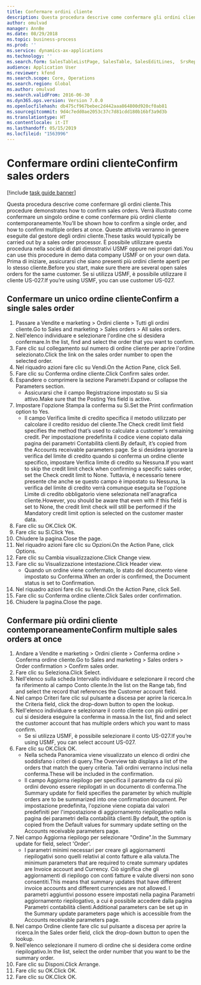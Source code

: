 ```yaml
---
title: Confermare ordini cliente
description: Questa procedura descrive come confermare gli ordini cliente.
author: omulvad
manager: AnnBe
ms.date: 08/29/2018
ms.topic: business-process
ms.prod: ''
ms.service: dynamics-ax-applications
ms.technology: ''
ms.search.form: SalesTableListPage, SalesTable, SalesEditLines,  SrsReportViewerForm, CustConfirmJournal, SysQueryForm, SysQueryFieldLookUp, SysLookup, SalesParmIdLookup
audience: Application User
ms.reviewer: kfend
ms.search.scope: Core, Operations
ms.search.region: Global
ms.author: omulvad
ms.search.validFrom: 2016-06-30
ms.dyn365.ops.version: Version 7.0.0
ms.openlocfilehash: db475cf967bebec2d442aaa864800d920cf0ab81
ms.sourcegitcommit: 9d4c7edd0ae2053c37c7d81cdd180b16bf3a9d3b
ms.translationtype: HT
ms.contentlocale: it-IT
ms.lasthandoff: 05/15/2019
ms.locfileid: "1563996"
---
```

# <a name="confirm-sales-orders"></a><span data-ttu-id="8ce84-103">Confermare ordini cliente</span><span class="sxs-lookup"><span data-stu-id="8ce84-103">Confirm sales orders</span></span>

[!include [task guide banner](../../includes/task-guide-banner.md)]

<span data-ttu-id="8ce84-104">Questa procedura descrive come confermare gli ordini cliente.</span><span class="sxs-lookup"><span data-stu-id="8ce84-104">This procedure demonstrates how to confirm sales orders.</span></span> <span data-ttu-id="8ce84-105">Verrà illustrato come confermare un singolo ordine e come confermare più ordini cliente contemporaneamente.</span><span class="sxs-lookup"><span data-stu-id="8ce84-105">You’ll be shown how to confirm a single order, and how to confirm multiple orders at once.</span></span> <span data-ttu-id="8ce84-106">Queste attività verranno in genere eseguite dal gestore degli ordini cliente.</span><span class="sxs-lookup"><span data-stu-id="8ce84-106">These tasks would typically be carried out by a sales order processor.</span></span> <span data-ttu-id="8ce84-107">È possibile utilizzare questa procedura nella società di dati dimostrativi USMF oppure nei propri dati.</span><span class="sxs-lookup"><span data-stu-id="8ce84-107">You can use this procedure in demo data company USMF or on your own data.</span></span> <span data-ttu-id="8ce84-108">Prima di iniziare, assicurarsi che siano presenti più ordini cliente aperti per lo stesso cliente.</span><span class="sxs-lookup"><span data-stu-id="8ce84-108">Before you start, make sure there are several open sales orders for the same customer.</span></span> <span data-ttu-id="8ce84-109">Se si utilizza USMF, è possibile utilizzare il cliente US-027.</span><span class="sxs-lookup"><span data-stu-id="8ce84-109">If you’re using USMF, you can use customer US-027.</span></span>


## <a name="confirm-a-single-sales-order"></a><span data-ttu-id="8ce84-110">Confermare un unico ordine cliente</span><span class="sxs-lookup"><span data-stu-id="8ce84-110">Confirm a single sales order</span></span>
1. <span data-ttu-id="8ce84-111">Passare a Vendite e marketing > Ordini cliente > Tutti gli ordini cliente.</span><span class="sxs-lookup"><span data-stu-id="8ce84-111">Go to Sales and marketing > Sales orders > All sales orders.</span></span>
2. <span data-ttu-id="8ce84-112">Nell'elenco individuare e selezionare l'ordine che si desidera confermare.</span><span class="sxs-lookup"><span data-stu-id="8ce84-112">In the list, find and select the order that you want to confirm.</span></span>
3. <span data-ttu-id="8ce84-113">Fare clic sul collegamento sul numero di ordine cliente per aprire l'ordine selezionato.</span><span class="sxs-lookup"><span data-stu-id="8ce84-113">Click the link on the sales order number to open the selected order.</span></span>
4. <span data-ttu-id="8ce84-114">Nel riquadro azioni fare clic su Vendi.</span><span class="sxs-lookup"><span data-stu-id="8ce84-114">On the Action Pane, click Sell.</span></span>
5. <span data-ttu-id="8ce84-115">Fare clic su Conferma ordine cliente.</span><span class="sxs-lookup"><span data-stu-id="8ce84-115">Click Confirm sales order.</span></span>
6. <span data-ttu-id="8ce84-116">Espandere o comprimere la sezione Parametri.</span><span class="sxs-lookup"><span data-stu-id="8ce84-116">Expand or collapse the Parameters section.</span></span>
    * <span data-ttu-id="8ce84-117">Assicurarsi che il campo Registrazione impostato su Sì sia attivo.</span><span class="sxs-lookup"><span data-stu-id="8ce84-117">Make sure that the Posting Yes field is active.</span></span>  
7. <span data-ttu-id="8ce84-118">Impostare l'opzione Stampa la conferma su Sì.</span><span class="sxs-lookup"><span data-stu-id="8ce84-118">Set the Print confirmation option to Yes.</span></span>
    * <span data-ttu-id="8ce84-119">Il campo Verifica limite di credito specifica il metodo utilizzato per calcolare il credito residuo del cliente.</span><span class="sxs-lookup"><span data-stu-id="8ce84-119">The Check credit limit field specifies the method that’s used to calculate a customer's remaining credit.</span></span> <span data-ttu-id="8ce84-120">Per impostazione predefinita il codice viene copiato dalla pagina dei parametri Contabilità clienti.</span><span class="sxs-lookup"><span data-stu-id="8ce84-120">By default, it’s copied from the Accounts receivable parameters page.</span></span> <span data-ttu-id="8ce84-121">Se si desidera ignorare la verifica del limite di credito quando si conferma un ordine cliente specifico, impostare Verifica limite di credito su Nessuna.</span><span class="sxs-lookup"><span data-stu-id="8ce84-121">If you want to skip the credit limit check when confirming a specific sales order, set the Check credit limit to None.</span></span> <span data-ttu-id="8ce84-122">Tuttavia, è necessario tenere presente che anche se questo campo è impostato su Nessuna, la verifica del limite di credito verrà comunque eseguita se l'opzione Limite di credito obbligatorio viene selezionata nell'anagrafica cliente.</span><span class="sxs-lookup"><span data-stu-id="8ce84-122">However, you should be aware that even with if this field is set to None, the credit limit check will still be performed if the Mandatory credit limit option is selected on the customer master data.</span></span>  
8. <span data-ttu-id="8ce84-123">Fare clic su OK.</span><span class="sxs-lookup"><span data-stu-id="8ce84-123">Click OK.</span></span>
9. <span data-ttu-id="8ce84-124">Fare clic su Sì.</span><span class="sxs-lookup"><span data-stu-id="8ce84-124">Click Yes.</span></span>
10. <span data-ttu-id="8ce84-125">Chiudere la pagina.</span><span class="sxs-lookup"><span data-stu-id="8ce84-125">Close the page.</span></span>
11. <span data-ttu-id="8ce84-126">Nel riquadro azioni fare clic su Opzioni.</span><span class="sxs-lookup"><span data-stu-id="8ce84-126">On the Action Pane, click Options.</span></span>
12. <span data-ttu-id="8ce84-127">Fare clic su Cambia visualizzazione.</span><span class="sxs-lookup"><span data-stu-id="8ce84-127">Click Change view.</span></span>
13. <span data-ttu-id="8ce84-128">Fare clic su Visualizzazione intestazione.</span><span class="sxs-lookup"><span data-stu-id="8ce84-128">Click Header view.</span></span>
    * <span data-ttu-id="8ce84-129">Quando un ordine viene confermato, lo stato del documento viene impostato su Conferma.</span><span class="sxs-lookup"><span data-stu-id="8ce84-129">When an order is confirmed, the Document status is set to Confirmation.</span></span>  
14. <span data-ttu-id="8ce84-130">Nel riquadro azioni fare clic su Vendi.</span><span class="sxs-lookup"><span data-stu-id="8ce84-130">On the Action Pane, click Sell.</span></span>
15. <span data-ttu-id="8ce84-131">Fare clic su Conferma ordine cliente.</span><span class="sxs-lookup"><span data-stu-id="8ce84-131">Click Sales order confirmation.</span></span>
16. <span data-ttu-id="8ce84-132">Chiudere la pagina.</span><span class="sxs-lookup"><span data-stu-id="8ce84-132">Close the page.</span></span>

## <a name="confirm-multiple-sales-orders-at-once"></a><span data-ttu-id="8ce84-133">Confermare più ordini cliente contemporaneamente</span><span class="sxs-lookup"><span data-stu-id="8ce84-133">Confirm multiple sales orders at once</span></span>
1. <span data-ttu-id="8ce84-134">Andare a Vendite e marketing > Ordini cliente > Conferma ordine > Conferma ordine cliente.</span><span class="sxs-lookup"><span data-stu-id="8ce84-134">Go to Sales and marketing > Sales orders > Order confirmation > Confirm sales order.</span></span>
2. <span data-ttu-id="8ce84-135">Fare clic su Seleziona.</span><span class="sxs-lookup"><span data-stu-id="8ce84-135">Click Select.</span></span>
3. <span data-ttu-id="8ce84-136">Nell'elenco sulla scheda Intervallo individuare e selezionare il record che fa riferimento al campo Conto cliente.</span><span class="sxs-lookup"><span data-stu-id="8ce84-136">In the list on the Range tab, find and select the record that references the Customer account field.</span></span>
4. <span data-ttu-id="8ce84-137">Nel campo Criteri fare clic sul pulsante a discesa per aprire la ricerca.</span><span class="sxs-lookup"><span data-stu-id="8ce84-137">In the Criteria field, click the drop-down button to open the lookup.</span></span>
5. <span data-ttu-id="8ce84-138">Nell'elenco individuare e selezionare il conto cliente con più ordini per cui si desidera eseguire la conferma in massa.</span><span class="sxs-lookup"><span data-stu-id="8ce84-138">In the list, find and select the customer account that has multiple orders which you want to mass confirm.</span></span>
    * <span data-ttu-id="8ce84-139">Se si utilizza USMF, è possibile selezionare il conto US-027.</span><span class="sxs-lookup"><span data-stu-id="8ce84-139">If you’re using USMF, you can select account US-027.</span></span>  
6. <span data-ttu-id="8ce84-140">Fare clic su OK.</span><span class="sxs-lookup"><span data-stu-id="8ce84-140">Click OK.</span></span>
    * <span data-ttu-id="8ce84-141">Nella scheda Panoramica viene visualizzato un elenco di ordini che soddisfano i criteri di query.</span><span class="sxs-lookup"><span data-stu-id="8ce84-141">The Overview tab displays a list of the orders that match the query criteria.</span></span> <span data-ttu-id="8ce84-142">Tali ordini verranno inclusi nella conferma.</span><span class="sxs-lookup"><span data-stu-id="8ce84-142">These will be included in the confirmation.</span></span>  
    * <span data-ttu-id="8ce84-143">Il campo Aggiorna riepilogo per specifica il parametro da cui più ordini devono essere riepilogati in un documento di conferma.</span><span class="sxs-lookup"><span data-stu-id="8ce84-143">The Summary update for field specifies the parameter by which multiple orders are to be summarized into one confirmation document.</span></span> <span data-ttu-id="8ce84-144">Per impostazione predefinita, l'opzione viene copiata dai valori predefiniti per l'impostazione di aggiornamento riepilogativo nella pagina dei parametri della contabilità clienti.</span><span class="sxs-lookup"><span data-stu-id="8ce84-144">By default, the option is copied from the Default values for summary update setting on the Accounts receivable parameters page.</span></span>  
7. <span data-ttu-id="8ce84-145">Nel campo Aggiorna riepilogo per selezionare "Ordine".</span><span class="sxs-lookup"><span data-stu-id="8ce84-145">In the Summary update for field, select 'Order'.</span></span>
    * <span data-ttu-id="8ce84-146">I parametri minimi necessari per creare gli aggiornamenti riepilogativi sono quelli relativi al conto fatture e alla valuta.</span><span class="sxs-lookup"><span data-stu-id="8ce84-146">The minimum parameters that are required to create summary updates are Invoice account and Currency.</span></span> <span data-ttu-id="8ce84-147">Ciò significa che gli aggiornamenti di riepilogo con conti fatture e valute diversi non sono consentiti.</span><span class="sxs-lookup"><span data-stu-id="8ce84-147">This means that summary updates that have different invoice accounts and different currencies are not allowed.</span></span> <span data-ttu-id="8ce84-148">I parametri aggiuntivi possono essere impostati nella pagina Parametri aggiornamento riepilogativo, a cui è possibile accedere dalla pagina Parametri contabilità clienti.</span><span class="sxs-lookup"><span data-stu-id="8ce84-148">Additional parameters can be set up in the Summary update parameters page which is accessible from the Accounts receivable parameters page.</span></span>  
8. <span data-ttu-id="8ce84-149">Nel campo Ordine cliente fare clic sul pulsante a discesa per aprire la ricerca.</span><span class="sxs-lookup"><span data-stu-id="8ce84-149">In the Sales order field, click the drop-down button to open the lookup.</span></span>
9. <span data-ttu-id="8ce84-150">Nell'elenco selezionare il numero di ordine che si desidera come ordine riepilogativo.</span><span class="sxs-lookup"><span data-stu-id="8ce84-150">In the list, select the order number that you want to be the summary order.</span></span>
10. <span data-ttu-id="8ce84-151">Fare clic su Disponi.</span><span class="sxs-lookup"><span data-stu-id="8ce84-151">Click Arrange.</span></span>
11. <span data-ttu-id="8ce84-152">Fare clic su OK.</span><span class="sxs-lookup"><span data-stu-id="8ce84-152">Click OK.</span></span>
12. <span data-ttu-id="8ce84-153">Fare clic su OK.</span><span class="sxs-lookup"><span data-stu-id="8ce84-153">Click OK.</span></span>

